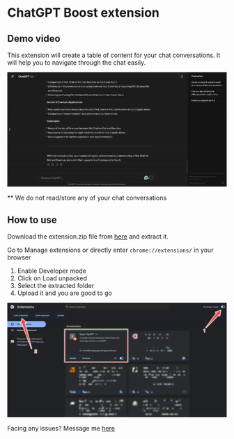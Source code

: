 # ChatGPT Boost extension

## Demo video
This extension will create a table of content for your chat conversations. It will help you to navigate through the chat easily.

![image](public/demo.gif)

** We do not read/store any of your chat conversations

## How to use
Download the extension.zip file from [here](extension.zip "download") and extract it.

Go to Manage extensions or directly enter `chrome://extensions/` in your browser
1. Enable Developer mode
2. Click on Load unpacked
3. Select the extracted folder
4. Upload it and you are good to go

![image](public/guide.png)

Facing any issues? Message me [here]("https://twitter.com/iamsaban")